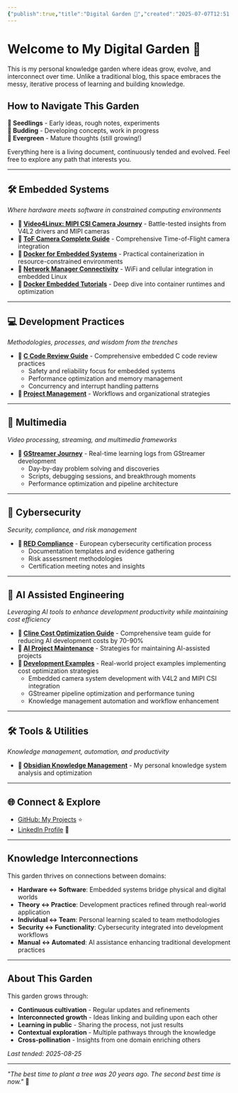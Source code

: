 ```yaml
---
{"publish":true,"title":"Digital Garden 🌱","created":"2025-07-07T12:51:53.526+02:00","modified":"2025-08-25T23:39:59.383+02:00","cssclasses":""}
---
```



# Welcome to My Digital Garden 🌿

This is my personal knowledge garden where ideas grow, evolve, and interconnect over time. Unlike a traditional blog, this space embraces the messy, iterative process of learning and building knowledge.

## How to Navigate This Garden

**🌱 Seedlings** - Early ideas, rough notes, experiments  
**🌿 Budding** - Developing concepts, work in progress  
**🌳 Evergreen** - Mature thoughts (still growing!)

Everything here is a living document, continuously tended and evolved. Feel free to explore any path that interests you.

---

## 🛠️ Embedded Systems

*Where hardware meets software in constrained computing environments*

- **🌳 [Video4Linux: MIPI CSI Camera Journey](embedded-systems/video4linux-mipi-journey/)** - Battle-tested insights from V4L2 drivers and MIPI cameras
- **🌳 [ToF Camera Complete Guide](embedded-systems/tof-camera-complete-guide/)** - Comprehensive Time-of-Flight camera integration
- **🌿 [Docker for Embedded Systems](embedded-systems/docker-embedded-guide/)** - Practical containerization in resource-constrained environments
- **🌿 [Network Manager Connectivity](embedded-systems/network-manager-connectivity/)** - WiFi and cellular integration in embedded Linux
- **🌱 [Docker Embedded Tutorials](embedded-systems/docker-embedded-tutorials/)** - Deep dive into container runtimes and optimization

---

## 💻 Development Practices

*Methodologies, processes, and wisdom from the trenches*

- **🌳 [C Code Review Guide](development-practices/c-code-review-guide/)** - Comprehensive embedded C code review practices
  - Safety and reliability focus for embedded systems
  - Performance optimization and memory management
  - Concurrency and interrupt handling patterns
- **🌱 [Project Management](development-practices/project-management/)** - Workflows and organizational strategies

---

## 🎥 Multimedia

*Video processing, streaming, and multimedia frameworks*

- **🌿 [GStreamer Journey](multimedia/gstreamer/)** - Real-time learning logs from GStreamer development
  - Day-by-day problem solving and discoveries
  - Scripts, debugging sessions, and breakthrough moments
  - Performance optimization and pipeline architecture

---

## 🔐 Cybersecurity

*Security, compliance, and risk management*

- **🌱 [RED Compliance](cybersecurity/red-compliance/)** - European cybersecurity certification process
  - Documentation templates and evidence gathering
  - Risk assessment methodologies
  - Certification meeting notes and insights

---

## 🤖 AI Assisted Engineering

*Leveraging AI tools to enhance development productivity while maintaining cost efficiency*

- **🌳 [Cline Cost Optimization Guide](ai-assisted-engineering/cline-cost-optimization-guide/)** - Comprehensive team guide for reducing AI development costs by 70-90%
- **🌿 [AI Project Maintenance](ai-assisted-engineering/ai-project-maintenance/)** - Strategies for maintaining AI-assisted projects
- **🌱 [Development Examples](ai-assisted-engineering/development-examples/)** - Real-world project examples implementing cost optimization strategies
  - Embedded camera system development with V4L2 and MIPI CSI integration
  - GStreamer pipeline optimization and performance tuning
  - Knowledge management automation and workflow enhancement

---

## 🛠️ Tools & Utilities

*Knowledge management, automation, and productivity*

- **🌱 [Obsidian Knowledge Management](tools-and-utilities/obsidian-knowledge-management/)** - My personal knowledge system analysis and optimization

---

## 🌐 Connect & Explore

- [GitHub: My Projects](https://github.com/mrtuborg) ⭐  
- [LinkedIn Profile](https://linkedin.com/in/vnosenko) 🔗  

---

## Knowledge Interconnections

This garden thrives on connections between domains:

- **Hardware ↔ Software**: Embedded systems bridge physical and digital worlds
- **Theory ↔ Practice**: Development practices refined through real-world application
- **Individual ↔ Team**: Personal learning scaled to team methodologies
- **Security ↔ Functionality**: Cybersecurity integrated into development workflows
- **Manual ↔ Automated**: AI assistance enhancing traditional development practices

---

## About This Garden

This garden grows through:
- **Continuous cultivation** - Regular updates and refinements
- **Interconnected growth** - Ideas linking and building upon each other  
- **Learning in public** - Sharing the process, not just results
- **Contextual exploration** - Multiple pathways through the knowledge
- **Cross-pollination** - Insights from one domain enriching others

*Last tended: 2025-08-25*

---

*"The best time to plant a tree was 20 years ago. The second best time is now."* 🌳
